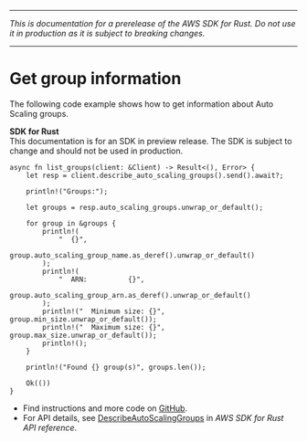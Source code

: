 --------

 *This is documentation for a prerelease of the AWS SDK for Rust\. Do not use it in production as it is subject to breaking changes\.* 

--------

# Get group information<a name="auto-scaling_DescribeAutoScalingGroups_rust_topic"></a>

The following code example shows how to get information about Auto Scaling groups\.

**SDK for Rust**  
This documentation is for an SDK in preview release\. The SDK is subject to change and should not be used in production\.
  

```
async fn list_groups(client: &Client) -> Result<(), Error> {
    let resp = client.describe_auto_scaling_groups().send().await?;

    println!("Groups:");

    let groups = resp.auto_scaling_groups.unwrap_or_default();

    for group in &groups {
        println!(
            "  {}",
            group.auto_scaling_group_name.as_deref().unwrap_or_default()
        );
        println!(
            "  ARN:          {}",
            group.auto_scaling_group_arn.as_deref().unwrap_or_default()
        );
        println!("  Minimum size: {}", group.min_size.unwrap_or_default());
        println!("  Maximum size: {}", group.max_size.unwrap_or_default());
        println!();
    }

    println!("Found {} group(s)", groups.len());

    Ok(())
}
```
+  Find instructions and more code on [GitHub](https://github.com/awsdocs/aws-doc-sdk-examples/tree/main/.rust_alpha/autoscaling#code-examples)\. 
+  For API details, see [DescribeAutoScalingGroups](https://awslabs.github.io/aws-sdk-rust/) in *AWS SDK for Rust API reference*\. 